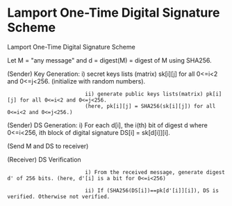 # Lamport One-Time Digital Signature Scheme

Lamport One-Time Digital Signature Scheme 

Let M = "any message" and d = digest(M) = digest of M using SHA256. 

(Sender) Key Generation: i) secret keys lists (matrix) sk[i][j] for all 0<=i<2 and 0<=j<256. (initialize with random numbers).

                             ii) generate public keys lists(matrix) pk[i][j] for all 0<=i<2 and 0<=j<256. 
                             (here, pk[i][j] = SHA256(sk[i][j]) for all 0<=i<2 and 0<=j<256.)

(Sender) DS Generation: i) For each d[i], the i(th) bit of digest d where 0<=i<256, ith block of digital signature DS[i] = sk[d[i]][i].

(Send M and DS to receiver)

(Receiver) DS Verification

                             i) From the received message, generate digest d' of 256 bits. (here, d'[i] is a bit for 0<=i<256)

                             ii) If (SHA256(DS[i])==pk[d'[i]][i]), DS is verified. Otherwise not verified.
